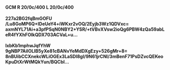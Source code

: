 #### GCM R 20/0c/400 L 20/0c/400
**227a2BG2fqBmGOFU**<br/>**/Lu8GoMP6Q+IDeUeY4+iWKxr2vOQ/2Eyjb3Wz1QDVxc=**<br/>**axmNYL71Ai+a3pfPSqN0NBY2+YSR/+tVBvXVsw2ioQg6PBW4zQa59abLeR4fYXhFOIkQDX703ACVaL+u...**<br/><br/>
**lxbKb1mphwJqfYhW**<br/>**9gNBP7AilOLIB5yXe81cBANvYeMdDXgEzy+526gMr+8=**<br/>**8nBUibCCXnekcWLiOGEx3LaSDl8gl/9N61jrCNl/3mBenF71PsDZvcQEKeoKpuDtXrWtMQkYun/BQCbl...**